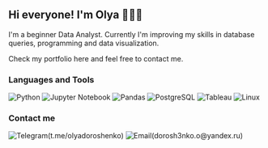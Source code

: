 ## Hi everyone! I'm Olya 👩🏼‍💻

I'm a beginner Data Analyst. Currently I'm improving my skills in database queries, programming and data visualization.

Check my portfolio here and feel free to contact me.


### Languages and Tools

![Python](https://img.shields.io/badge/-Python-grey?style=flat&logo=python)
![Jupyter Notebook](https://img.shields.io/badge/-JupyterNotebook-grey?style=flat&logo=jupyter)
![Pandas](https://img.shields.io/badge/-Pandas-grey?style=flat&logo=pandas)
![PostgreSQL](https://img.shields.io/badge/-PostgreSQL-grey?style=flat&logo=PostgreSQL)
![Tableau](https://img.shields.io/badge/-Tableau-grey?style=flat&logo=Tableau)
![Linux](https://img.shields.io/badge/-Linux-grey?style=flat&logo=linux)


### Contact me

![Telegram(t.me/olyadoroshenko)](https://img.shields.io/badge/-Telegram-grey?style=flat&logo=telegram)
![Email(dorosh3nko.o@yandex.ru)](https://img.shields.io/badge/-Email-grey?style=flat&logo=)